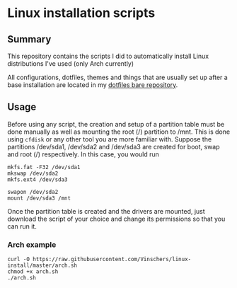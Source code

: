 # Linux installation scripts
## Summary
This repository contains the scripts I did to automatically install Linux distributions I've used (only Arch currently)

All configurations, dotfiles, themes and things that are usually set up after a base installation are located in my [dotfiles bare repository](https://github.com/Vinschers/dotfiles).

## Usage
Before using any script, the creation and setup of a partition table must be done manually as well as mounting the root (/) partition to /mnt.
This is done using `cfdisk` or any other tool you are more familiar with. Suppose the partitions /dev/sda1, /dev/sda2 and /dev/sda3 are
created for boot, swap and root (/) respectively. In this case, you would run
```
mkfs.fat -F32 /dev/sda1
mkswap /dev/sda2
mkfs.ext4 /dev/sda3

swapon /dev/sda2
mount /dev/sda3 /mnt
```
Once the partition
table is created and the drivers are mounted, just download the script of your choice and change its permissions so that you can run it.

### Arch example
```
curl -O https://raw.githubusercontent.com/Vinschers/linux-install/master/arch.sh
chmod +x arch.sh
./arch.sh
```
